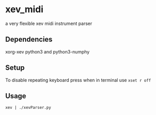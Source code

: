 # xev_midi
a very flexible xev midi instrument parser

## Dependencies
xorg-xev python3 and python3-numphy

## Setup

To disable repeating keyboard press when in terminal use
`xset r off`

## Usage

`xev | ./xevParser.py`
